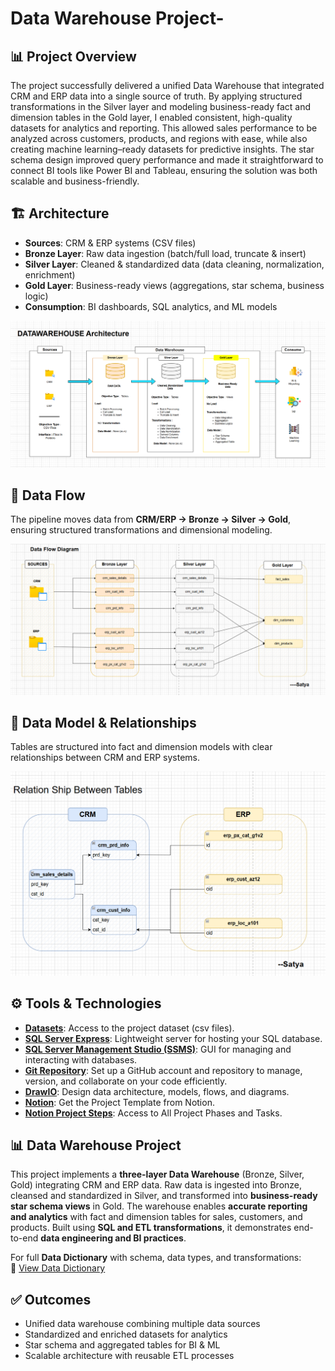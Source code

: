 # Data Warehouse Project-

## 📊 Project Overview

The project successfully delivered a unified Data Warehouse that integrated CRM and ERP data into a single source of truth. By applying structured transformations in the Silver layer and modeling business-ready fact and dimension tables in the Gold layer, I enabled consistent, high-quality datasets for analytics and reporting. This allowed sales performance to be analyzed across customers, products, and regions with ease, while also creating machine learning–ready datasets for predictive insights. The star schema design improved query performance and made it straightforward to connect BI tools like Power BI and Tableau, ensuring the solution was both scalable and business-friendly.

## 🏗️ Architecture
- **Sources**: CRM & ERP systems (CSV files)  
- **Bronze Layer**: Raw data ingestion (batch/full load, truncate & insert)  
- **Silver Layer**: Cleaned & standardized data (data cleaning, normalization, enrichment)  
- **Gold Layer**: Business-ready views (aggregations, star schema, business logic)  
- **Consumption**: BI dashboards, SQL analytics, and ML models  

<p align="center">
  <img src="docs/Data Arch.png" alt="Architecture" width="700"/>
</p>


## 🔄 Data Flow
The pipeline moves data from **CRM/ERP → Bronze → Silver → Gold**, ensuring structured transformations and dimensional modeling.

<p align="center">
  <img src="docs/Data Flow Diagram.png" alt="Architecture" width="700"/>
</p>


## 🔗 Data Model & Relationships
Tables are structured into fact and dimension models with clear relationships between CRM and ERP systems.

<p align="center">
  <img src="docs/Relationship between Tables.png" alt="Architecture" width="700"/>
</p>

## ⚙️ Tools & Technologies

- [**Datasets**](): Access to the project dataset (csv files).  
- [**SQL Server Express**](https://www.microsoft.com/en-us/sql-server/sql-server-downloads): Lightweight server for hosting your SQL database.  
- [**SQL Server Management Studio (SSMS)**](https://learn.microsoft.com/en-us/ssms/): GUI for managing and interacting with databases.  
- [**Git Repository**](https://github.com/YourUsername/YourRepoName): Set up a GitHub account and repository to manage, version, and collaborate on your code efficiently.  
- [**DrawIO**](https://app.diagrams.net/): Design data architecture, models, flows, and diagrams.  
- [**Notion**](https://www.notion.com/): Get the Project Template from Notion.  
- [**Notion Project Steps**](https://www.notion.so/1fa89e06dbb68075a22df2ede03bc96b?v=1fa89e06dbb6806fa29b000c942c00f8&source=copy_link): Access to All Project Phases and Tasks.

## 📊 Data Warehouse Project

This project implements a **three-layer Data Warehouse** (Bronze, Silver, Gold) integrating CRM and ERP data. Raw data is ingested into Bronze, cleansed and standardized in Silver, and transformed into **business-ready star schema views** in Gold. The warehouse enables **accurate reporting and analytics** with fact and dimension tables for sales, customers, and products. Built using **SQL and ETL transformations**, it demonstrates end-to-end **data engineering and BI practices**.

For full **Data Dictionary** with schema, data types, and transformations:  
📄 [View Data Dictionary](DATA_DICTIONARY.md)



## ✅ Outcomes
- Unified data warehouse combining multiple data sources  
- Standardized and enriched datasets for analytics  
- Star schema and aggregated tables for BI & ML  
- Scalable architecture with reusable ETL processes  



